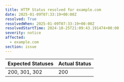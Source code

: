 ```yaml
---
title: HTTP Status resolved for example.com
date: 2025-01-09T07:33:19+00:00Z
resolved: True
resolvedWhen: 2025-01-09T07:33:19+00:00Z
resolvedStartTime: 2024-10-25T21:09:43.191474+00:00
severity: notice
affected:
  - example.com
section: issue
---
```


| Expected Statuses | Actual Status  |
|-------------------|----------------|
| 200, 301, 302 | 200 |
